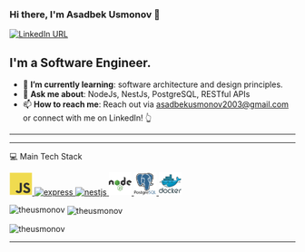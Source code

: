 ### Hi there, I'm Asadbek Usmonov 👋 

[![LinkedIn URL](https://img.shields.io/badge/LinkedIn-Connect-blue?logo=linkedin&style=for-the-badge)](https://www.linkedin.com/in/asadbek-usmonov-578726274)

## **I'm a Software Engineer.**

- 🎯 **I’m currently learning**: software architecture and design principles.
- 💬 **Ask me about**: NodeJs, NestJs, PostgreSQL, RESTful APIs
- 📫 **How to reach me**: Reach out via asadbekusmonov2003@gmail.com or connect with me on LinkedIn! 👆

<hr/>


---
💻 Main Tech Stack

<p align="left">
  <!-- JavaScript logotipi -->
  <a href="https://developer.mozilla.org/en-US/docs/Web/JavaScript" target="_blank" rel="noreferrer">
    <img src="https://raw.githubusercontent.com/devicons/devicon/master/icons/javascript/javascript-original.svg" alt="javascript" width="40" height="40"/>
  </a> 
  <!-- Express.js logotipi -->
  <a href="https://expressjs.com" target="_blank" rel="noreferrer">
    <img src="https://cdn.jsdelivr.net/gh/devicons/devicon@latest/icons/express/express-original.svg" alt="express" width="40" height="40"/>
  </a> 
  <!-- Nest.js logotipi -->
  <a href="https://nestjs.com/" target="_blank" rel="noreferrer">
    <img src="https://cdn.jsdelivr.net/gh/devicons/devicon@latest/icons/nestjs/nestjs-original.svg"  alt="nestjs" width="40" height="40"/>
  </a> 
  <!-- Node.js logotipi -->
  <a href="https://nodejs.org" target="_blank" rel="noreferrer">
    <img src="https://raw.githubusercontent.com/devicons/devicon/master/icons/nodejs/nodejs-original-wordmark.svg" alt="nodejs" width="40" height="40"/>
  </a> 
  <!-- PostgreSQL logotipi -->
  <a href="https://www.postgresql.org" target="_blank" rel="noreferrer">
    <img src="https://raw.githubusercontent.com/devicons/devicon/master/icons/postgresql/postgresql-original-wordmark.svg" alt="postgresql" width="40" height="40"/>
  </a> 
  <!-- Docker logotipi -->
  <a href="https://www.docker.com/" target="_blank" rel="noreferrer">
    <img src="https://raw.githubusercontent.com/devicons/devicon/master/icons/docker/docker-original-wordmark.svg" alt="docker" width="40" height="40"/>
  </a> 
</p>

<p><img align="left" src="https://github-readme-stats.vercel.app/api/top-langs?username=theusmonov&show_icons=true&locale=en&layout=compact" alt="theusmonov" /></p>

<p>&nbsp;<img align="center" src="https://github-readme-stats.vercel.app/api?username=theusmonov&show_icons=true&locale=en" alt="theusmonov" /></p>

<p><img align="center" src="https://github-readme-streak-stats.herokuapp.com/?user=theusmonov&" alt="theusmonov" /></p>

---
